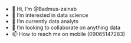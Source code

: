 - 👋 Hi, I’m @Badmus-zainab
- 👀 I’m interested in data science 
- 🌱 I’m currently data analyts
- 💞️ I’m looking to collaborate on anything data
- 📫 How to reach me on mobile (09065147283)

<!---
Badmus-zainab/Badmus-zainab is a ✨ special ✨ repository because its `README.md` (this file) appears on your GitHub profile.
You can click the Preview link to take a look at your changes.
--->
